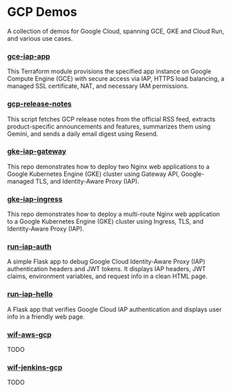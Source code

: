 # GCP Demos
A collection of demos for Google Cloud, spanning GCE, GKE and Cloud Run, and various use cases.

### [gce-iap-app](https://github.com/alphasecio/gcp-demos/tree/main/gce-iap-app)
This Terraform module provisions the specified app instance on Google Compute Engine (GCE) with secure access via IAP, HTTPS load balancing, a managed SSL certificate, NAT, and necessary IAM permissions.

### [gcp-release-notes](https://github.com/alphasecio/gcp-demos/tree/main/gcp-release-notes)
This script fetches GCP release notes from the official RSS feed, extracts product-specific announcements and features, summarizes them using Gemini, and sends a daily email digest using Resend. 

### [gke-iap-gateway](https://github.com/alphasecio/gcp-demos/tree/main/gke-iap-gateway)
This repo demonstrates how to deploy two Nginx web applications to a Google Kubernetes Engine (GKE) cluster using Gateway API, Google-managed TLS, and Identity-Aware Proxy (IAP).

### [gke-iap-ingress](https://github.com/alphasecio/gcp-demos/tree/main/gke-iap-ingress)
This repo demonstrates how to deploy a multi-route Nginx web application to a Google Kubernetes Engine (GKE) cluster using Ingress, TLS, and Identity-Aware Proxy (IAP).

### [run-iap-auth](https://github.com/alphasecio/gcp-demos/tree/main/run-iap-auth)
A simple Flask app to debug Google Cloud Identity-Aware Proxy (IAP) authentication headers and JWT tokens. It displays IAP headers, JWT claims, environment variables, and request info in a clean HTML page.

### [run-iap-hello](https://github.com/alphasecio/gcp-demos/tree/main/run-iap-hello)
A Flask app that verifies Google Cloud IAP authentication and displays user info in a friendly web page.

### [wif-aws-gcp](https://github.com/alphasecio/gcp-demos/tree/main/wif-aws-gcp)
TODO

### [wif-jenkins-gcp](https://github.com/alphasecio/gcp-demos/tree/main/wif-jenkins-gcp)
TODO
